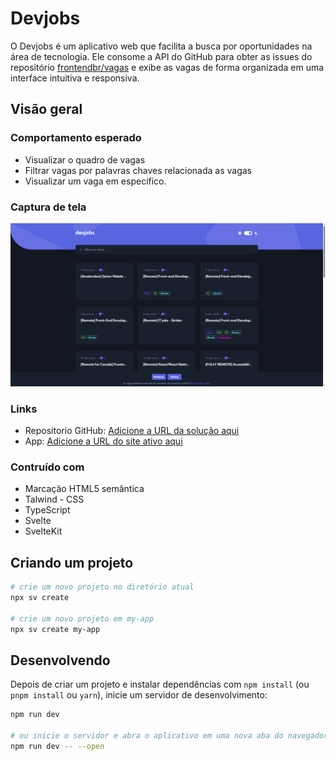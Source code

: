 # Devjobs

O Devjobs é um aplicativo web que facilita a busca por oportunidades na área de tecnologia. Ele consome a API do GitHub para obter as issues do repositório [frontendbr/vagas](https://github.com/frontendbr/vagas/issues) e exibe as vagas de forma organizada em uma interface intuitiva e responsiva.

## Visão geral

### Comportamento esperado

- Visualizar o quadro de vagas
- Filtrar vagas por palavras chaves relacionada as vagas 
- Visualizar um vaga em especifico.

### Captura de tela

![](./static/result-desktop.png)

### Links

- Repositorio GitHub: [Adicione a URL da solução aqui](https://your-solution-url.com)
- App: [Adicione a URL do site ativo aqui](https://your-live-site-url.com)

### Contruído com

- Marcação HTML5 semântica
- Talwind - CSS
- TypeScript
- Svelte
- SvelteKit

## Criando um projeto

```bash
# crie um novo projeto no diretório atual
npx sv create

# crie um novo projeto em my-app
npx sv create my-app
```

## Desenvolvendo

Depois de criar um projeto e instalar dependências com `npm install` (ou `pnpm install` ou `yarn`), inicie um servidor de desenvolvimento:

```bash
npm run dev

# ou inicie o servidor e abra o aplicativo em uma nova aba do navegador
npm run dev -- --open
```